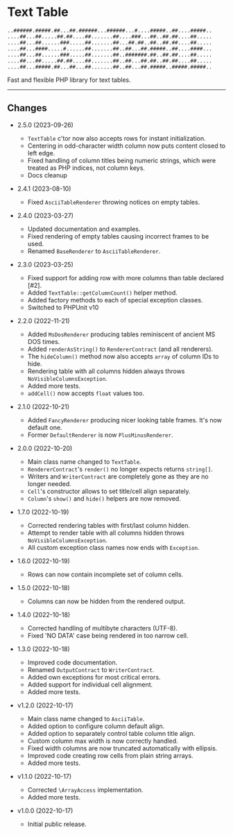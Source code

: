 # Text Table

```ascii
..######.#####.##...##.######...######...#....#####..##....#####..
....##...##.....##.##....##.......##....###...##..##.##....##.....
....##...##......###.....##.......##...##.##..##..##.##....##.....
....##...####.....#......##.......##..##...##.#####..##....####...
....##...##......###.....##.......##..#######.##..##.##....##.....
....##...##.....##.##....##.......##..##...##.##..##.##....##.....
....##...#####.##...##...##.......##..##...##.#####..#####.#####..
```

Fast and flexible PHP library for text tables.

---

## Changes

* 2.5.0 (2023-09-26)
    * `TextTable` c'tor now also accepts rows for instant initialization.
    * Centering in odd-character width column now puts content closed to left edge.
    * Fixed handling of column titles being numeric strings, which were treated as PHP indices, not
      column keys.
    * Docs cleanup


* 2.4.1 (2023-08-10)
    * Fixed `AsciiTableRenderer` throwing notices on empty tables.


* 2.4.0 (2023-03-27)
    * Updated documentation and examples.
    * Fixed rendering of empty tables causing incorrect frames to be used.
    * Renamed `BaseRenderer` to `AsciiTableRenderer`.


* 2.3.0 (2023-03-25)
    * Fixed support for adding row with more columns than table declared [#2].
    * Added `TextTable::getColumnCount()` helper method.
    * Added factory methods to each of special exception classes.
    * Switched to PHPUnit v10


* 2.2.0 (2022-11-21)
    * Added `MsDosRenderer` producing tables reminiscent of ancient MS DOS times.
    * Added `renderAsString()` to `RendererContract` (and all renderers).
    * The `hideColumn()` method now also accepts `array` of column IDs to hide.
    * Rendering table with all columns hidden always throws `NoVisibleColumnsException`.
    * Added more tests.
    * `addCell()` now accepts `float` values too.


* 2.1.0 (2022-10-21)
    * Added `FancyRenderer` producing nicer looking table frames. It's now default one.
    * Former `DefaultRenderer` is now `PlusMinusRenderer`.


* 2.0.0 (2022-10-20)
    * Main class name changed to `TextTable`.
    * `RendererContract`'s `render()` no longer expects returns `string[]`.
    * Writers and `WriterContract` are completely gone as they are no longer needed.
    * `Cell`'s constructor allows to set title/cell align separately.
    * `Column`'s `show()` and `hide()` helpers are now removed.


* 1.7.0 (2022-10-19)
    * Corrected rendering tables with first/last column hidden.
    * Attempt to render table with all columns hidden throws `NoVisibleColumnsException`.
    * All custom exception class names now ends with `Exception`.


* 1.6.0 (2022-10-19)
    * Rows can now contain incomplete set of column cells.


* 1.5.0 (2022-10-18)
    * Columns can now be hidden from the rendered output.


* 1.4.0 (2022-10-18)
    * Corrected handling of multibyte characters (UTF-8).
    * Fixed 'NO DATA' case being rendered in too narrow cell.


* 1.3.0 (2022-10-18)
    * Improved code documentation.
    * Renamed `OutputContract` to `WriterContract`.
    * Added own exceptions for most critical errors.
    * Added support for individual cell alignment.
    * Added more tests.


* v1.2.0 (2022-10-17)
    * Main class name changed to `AsciiTable`.
    * Added option to configure column default align.
    * Added option to separately control table column title align.
    * Custom column max width is now correctly handled.
    * Fixed width columns are now truncated automatically with ellipsis.
    * Improved code creating row cells from plain string arrays.
    * Added more tests.


* v1.1.0 (2022-10-17)
    * Corrected `\ArrayAccess` implementation.
    * Added more tests.


* v1.0.0 (2022-10-17)
    * Initial public release.
